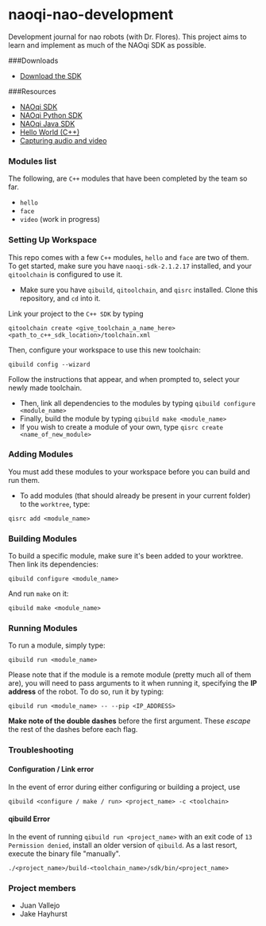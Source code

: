 naoqi-nao-development
=====================

Development journal for nao robots (with Dr. Flores). This project aims to learn and implement as much of the NAOqi SDK as possible.

###Downloads

- [Download the SDK](https://community.aldebaran.com/en/resources/software)

###Resources

- [NAOqi SDK](http://doc.aldebaran.com/2-1/ref/index.html)
- [NAOqi Python SDK](http://doc.aldebaran.com/2-1/dev/python/index.html)
- [NAOqi Java SDK](http://doc.aldebaran.com/2-1/dev/java/index_java.html)
- [Hello World (C++)](http://doc.aldebaran.com/2-1/dev/cpp/examples/core/helloworld/example.html)
- [Capturing audio and video](http://doc.aldebaran.com/2-1/dev/cpp/examples/audiovideocapture/audiovideocapture.html#cpp-examples-audiovideocapture)

### Modules list

The following, are `C++` modules that have been completed by the team so far.

- `hello`
- `face`
- `video` (work in progress)

### Setting Up Workspace

This repo comes with a few `C++` modules, `hello` and `face` are two of them. To get started, make sure you have `naoqi-sdk-2.1.2.17` installed, and your `qitoolchain` is configured to use it.

- Make sure you have `qibuild`, `qitoolchain`, and `qisrc` installed. Clone this repository, and `cd` into it.

Link your project to the `C++ SDK` by typing

```
qitoolchain create <give_toolchain_a_name_here> <path_to_c++_sdk_location>/toolchain.xml
```

Then, configure your workspace to use this new toolchain:

```
qibuild config --wizard
```

Follow the instructions that appear, and when prompted to, select your newly made toolchain.

- Then, link all dependencies to the modules by typing `qibuild configure <module_name>`
- Finally, build the module by typing `qibuild make <module_name>`
- If you wish to create a module of your own, type `qisrc create <name_of_new_module>` 

### Adding Modules

You must add these modules to your workspace before you can build and run them.

- To add modules (that should already be present in your current folder) to the `worktree`, type:
 
```
qisrc add <module_name>
```

### Building Modules

To build a specific module, make sure it's been added to your worktree. Then link its dependencies:

```
qibuild configure <module_name>
```

And run `make` on it:

```
qibuild make <module_name>
```

### Running Modules

To run a module, simply type:
```
qibuild run <module_name>
```

Please note that if the module is a remote module (pretty much all of them are), you will need to pass arguments to it when running it, specifying the **IP address** of the robot. To do so, run it by typing:

```
qibuild run <module_name> -- --pip <IP_ADDRESS>
``` 

**Make note of the double dashes** before the first argument. These *escape* the rest of the dashes before each flag.

### Troubleshooting

#### Configuration / Link error

In the event of error during either configuring or building a project, use

```
qibuild <configure / make / run> <project_name> -c <toolchain>
```

#### qibuild Error

In the event of running `qibuild run <project_name>` with an exit code of `13 Permission denied`, install an older version of `qibuild`. As a last resort, execute the binary file "manually".

```
./<project_name>/build-<toolchain_name>/sdk/bin/<project_name>
```

### Project members

- Juan Vallejo
- Jake Hayhurst


